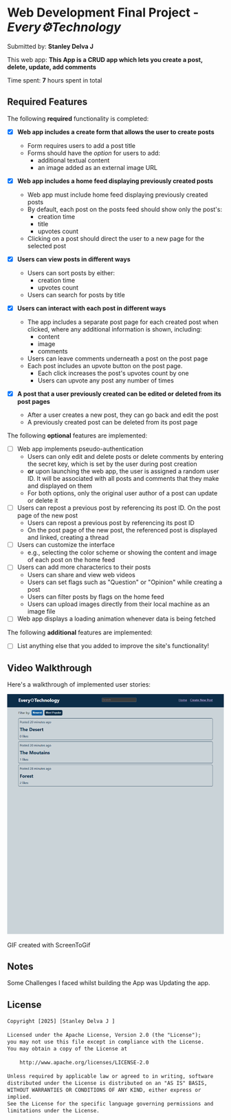 # Web Development Final Project - _Every⚙Technology_

Submitted by: **Stanley Delva J**

This web app: **This App is a CRUD app which lets you create a post, delete, update, add comments**

Time spent: **7** hours spent in total

## Required Features

The following **required** functionality is completed:

-   [x] **Web app includes a create form that allows the user to create posts**
    -   Form requires users to add a post title
    -   Forms should have the _option_ for users to add:
        -   additional textual content
        -   an image added as an external image URL
-   [x] **Web app includes a home feed displaying previously created posts**
    -   Web app must include home feed displaying previously created posts
    -   By default, each post on the posts feed should show only the post's:
        -   creation time
        -   title
        -   upvotes count
    -   Clicking on a post should direct the user to a new page for the selected post
-   [x] **Users can view posts in different ways**
    -   Users can sort posts by either:
        -   creation time
        -   upvotes count
    -   Users can search for posts by title
-   [x] **Users can interact with each post in different ways**

    -   The app includes a separate post page for each created post when clicked, where any additional information is shown, including:
        -   content
        -   image
        -   comments
    -   Users can leave comments underneath a post on the post page
    -   Each post includes an upvote button on the post page.
        -   Each click increases the post's upvotes count by one
        -   Users can upvote any post any number of times

-   [x] **A post that a user previously created can be edited or deleted from its post pages**
    -   After a user creates a new post, they can go back and edit the post
    -   A previously created post can be deleted from its post page

The following **optional** features are implemented:

-   [ ] Web app implements pseudo-authentication
    -   Users can only edit and delete posts or delete comments by entering the secret key, which is set by the user during post creation
    -   **or** upon launching the web app, the user is assigned a random user ID. It will be associated with all posts and comments that they make and displayed on them
    -   For both options, only the original user author of a post can update or delete it
-   [ ] Users can repost a previous post by referencing its post ID. On the post page of the new post
    -   Users can repost a previous post by referencing its post ID
    -   On the post page of the new post, the referenced post is displayed and linked, creating a thread
-   [ ] Users can customize the interface
    -   e.g., selecting the color scheme or showing the content and image of each post on the home feed
-   [ ] Users can add more characterics to their posts
    -   Users can share and view web videos
    -   Users can set flags such as "Question" or "Opinion" while creating a post
    -   Users can filter posts by flags on the home feed
    -   Users can upload images directly from their local machine as an image file
-   [ ] Web app displays a loading animation whenever data is being fetched

The following **additional** features are implemented:

-   [ ] List anything else that you added to improve the site's functionality!

## Video Walkthrough

Here's a walkthrough of implemented user stories:

<img src='/src/assets/Walkthrough-final-proj.gif' title='Video Walkthrough' width='' alt='Video Walkthrough' />

GIF created with ScreenToGif

## Notes

Some Challenges I faced whilst building the App was Updating the app.

## License

    Copyright [2025] [Stanley Delva J ]

    Licensed under the Apache License, Version 2.0 (the "License");
    you may not use this file except in compliance with the License.
    You may obtain a copy of the License at

        http://www.apache.org/licenses/LICENSE-2.0

    Unless required by applicable law or agreed to in writing, software
    distributed under the License is distributed on an "AS IS" BASIS,
    WITHOUT WARRANTIES OR CONDITIONS OF ANY KIND, either express or implied.
    See the License for the specific language governing permissions and
    limitations under the License.
